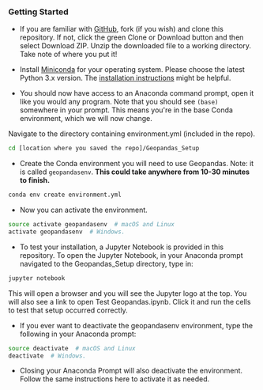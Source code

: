 ### Getting Started

* If you are familiar with [GitHub](http://www.github.com), fork (if you wish) and clone this repository. If not, click the green Clone or Download button and then select Download ZIP. Unzip the downloaded file to a working directory. Take note of where you put it!

* Install [Miniconda](https://conda.io/miniconda.html) for your operating system. Please choose the latest Python 3.x version. The [installation instructions](https://conda.io/docs/user-guide/install/index.html#regular-installation) might be helpful.

* You should now have access to an Anaconda command prompt, open it like you would any program. Note that you should see `(base)` somewhere in your prompt. This means you're in the base Conda environment, which we will now change. 

Navigate to the directory containing environment.yml (included in the repo).

```bash
cd [location where you saved the repo]/Geopandas_Setup
```

* Create the Conda environment you will need to use Geopandas. Note: it is called `geopandasenv`. **This could take anywhere from 10-30 minutes to finish.**

```bash
conda env create environment.yml
```

* Now you can activate the environment.

```bash
source activate geopandasenv  # macOS and Linux
activate geopandasenv  # Windows.
```

* To test your installation, a Jupyter Notebook is provided in this repository. To open the Jupyter Notebook, in your Anaconda prompt navigated to the Geopandas_Setup directory, type in:

```bash
jupyter notebook
```

This will open a browser and you will see the Jupyter logo at the top. You will also see a link to open Test Geopandas.ipynb. Click it and run the cells to test that setup occurred correctly.

* If you ever want to deactivate the geopandasenv environment, type the following in your Anaconda prompt:

```bash
source deactivate  # macOS and Linux
deactivate  # Windows.
```

* Closing your Anaconda Prompt will also deactivate the environment. Follow the same instructions here to activate it as needed.